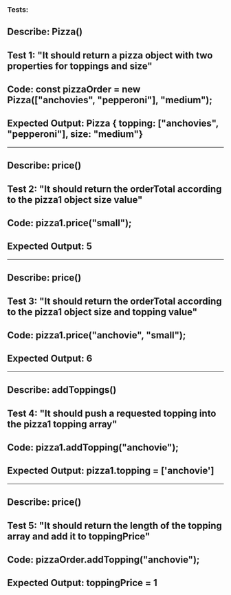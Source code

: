 ### Tests:

## Describe: Pizza()

## Test 1: "It should return a pizza object with two properties for toppings and size"
## Code: const pizzaOrder = new Pizza(["anchovies", "pepperoni"], "medium");
## Expected Output: Pizza { topping: ["anchovies", "pepperoni"], size: "medium"}

---

## Describe: price()

## Test 2: "It should return the orderTotal according to the pizza1 object size value"
## Code: pizza1.price("small");
## Expected Output: 5

---

## Describe: price()

## Test 3: "It should return the orderTotal according to the pizza1 object size and topping value"
## Code: pizza1.price("anchovie", "small");
## Expected Output: 6

---

## Describe: addToppings()

## Test 4: "It should push a requested topping into the pizza1 topping array"
## Code: pizza1.addTopping("anchovie");
## Expected Output: pizza1.topping = ['anchovie']

---

## Describe: price()

## Test 5: "It should return the length of the topping array and add it to toppingPrice"
## Code: pizzaOrder.addTopping("anchovie");
## Expected Output: toppingPrice = 1